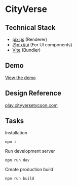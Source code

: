 # CityVerse

## Technical Stack

- [pixi.js](https://pixijs.com/) (Renderer)
- [@pixi/ui](https://pixijs.io/ui/) (For UI components)
- [Vite](https://vitejs.dev/) (Bundler)

## Demo

[View the demo](https://sebsowter.github.io/cityverse/)

## Design Reference

[play.cityversetycoon.com](https://play.cityversetycoon.com/)

## Tasks

Installation

```
npm i
```

Run development server

```
npm run dev
```

Create production build

```
npm run build
```
